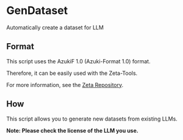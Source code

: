 # GenDataset
Automatically create a dataset for LLM

## Format
This script uses the AzukiF 1.0 (Azuki-Format 1.0) format.

Therefore, it can be easily used with the Zeta-Tools.

For more information, see the [Zeta Repository](https://github.com/DiamondGotCat/Zeta).

## How
This script allows you to generate new datasets from existing LLMs.

**Note: Please check the license of the LLM you use.**
